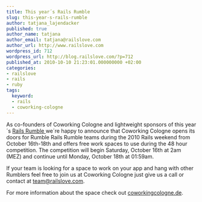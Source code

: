 ```yaml
---
title: This year´s Rails Rumble
slug: this-year-s-rails-rumble
author: tatjana_lajendacker
published: true
author_name: tatjana
author_email: tatjana@railslove.com
author_url: http://www.railslove.com
wordpress_id: 712
wordpress_url: http://blog.railslove.com/?p=712
published_at: 2010-10-10 21:23:01.000000000 +02:00
categories:
- railslove
- rails
- ruby
tags:
  keyword:
  - rails
  - coworking-cologne
---
```

<p class="MsoNormal"><span lang="EN-US">As co-founders of Coworking Cologne and lightweight sponsors of this year´s <a href="http://railsrumble.com">Rails Rumble </a>we´re<span> </span>happy to <span> </span>announce that Coworking Cologne opens its doors for Rumble Rails Rumble teams during the 2010 Rails weekend from October 16th-18th and offers free work spaces to use during the 48 hour competition. The competition will begin Saturday, October 16th at 2am (MEZ) and continue until Monday, October 18th at 01:59am. </span></p>
<p class="MsoNormal"><span lang="EN-US">If your team is looking for a space to work on your app and hang with other Rumblers feel free to join us at Coworking Cologne just give us a call or contact at <a href="mailto:team@railslove.com">team@railslove.com</a>. </span></p>
<p class="MsoNormal"><span lang="EN-US">For more information about the space check out <a href="http://www.coworkingcologne.de">coworkingcologne.de</a>.</span></p>
<p class="MsoNormal"><span lang="EN-US"> </span></p>

